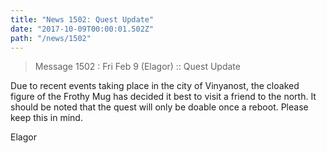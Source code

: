 ```yaml
---
title: "News 1502: Quest Update"
date: "2017-10-09T00:00:01.502Z"
path: "/news/1502"
---
```


> Message 1502 : Fri Feb  9 (Elagor)     :: Quest Update

Due to recent events taking place in the city of Vinyanost, the cloaked
figure of the Frothy Mug has decided it best to visit a friend to the north.
It should be noted that the quest will only be doable once a reboot.  Please
keep this in mind.

Elagor